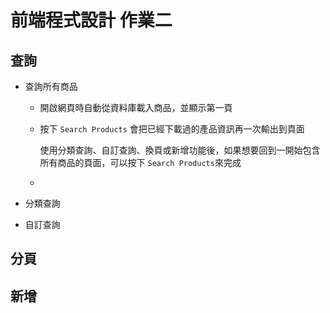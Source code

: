 # 前端程式設計 作業二

## 查詢
* 查詢所有商品
  * 開啟網頁時自動從資料庫載入商品，並顯示第一頁
  * 按下 `Search Products` 會把已經下載過的產品資訊再一次輸出到頁面
  
       使用分類查詢、自訂查詢、換頁或新增功能後，如果想要回到一開始包含所有商品的頁面，可以按下 `Search Products`來完成
   
  *
    
  
* 分類查詢
* 自訂查詢

## 分頁

## 新增
